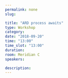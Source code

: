 ```yaml
---
permalink: none
slug:

title: "ARD process awaits"
type: Workshop
category:
date: "2018-09-20"
time: "13:00"
time_slot: "13:00"
duration:
room: Meridian C
speakers:

description:
---
```


